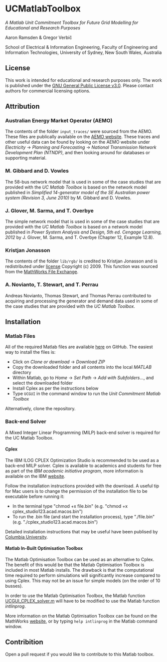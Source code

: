 # UCMatlabToolbox

_A Matlab Unit Commitment Toolbox for Future Grid Modelling for Educational and Research Purposes_

Aaron Ramsden & Gregor Verbi&#269;

School of Electrical & Information Engineering, Faculty of Engineering and Information Technologies, University of Sydney, New South Wales, Australia


## License

This work is intended for educational and research purposes only. The work is published under the [GNU General Public License v3.0](LICENSE.md). Please contact authors for commercial licensing options.

## Attribution

### Australian Energy Market Operator (AEMO)

The contents of the folder `input_traces/` were sourced from the AEMO. These files are publically available on the [AEMO website](https://www.aemo.com.au). These traces and other useful data can be found by looking on the AEMO website under _Electricity_ &rarr; _Planning and Forecasting_ &rarr; _National Transmission Network Development Plan (NTNDP)_, and then looking around for databases or supporting material.

### M. Gibbard and D. Vowles

The 58-bus network model that is used in some of the case studies that are provided with the _UC Matlab Toolbox_ is based on the network model published in _Simplified 14-generator model of the SE Australian power system (Revision 3, June 2010)_ by M. Gibbard and D. Vowles.

### J. Glover, M. Sarma, and T. Overbye

The simple network model that is used in some of the case studies that are provided with the _UC Matlab Toolbox_ is based on a network model published in _Power System Analysis and Design, 5th ed. Cengage Learning, 2012_ by J. Glover, M. Sarma, and T. Overbye (Chapter 12, Example 12.8).


### Kristjan Jonasson

The contents of the folder `lib/rgb/` is credited to Kristjan Jonasson and is redistributed under [license](lib/rgb/license.txt) Copyright (c) 2009. This function was sourced from the [MathWorks File Exchange](https://au.mathworks.com/matlabcentral/fileexchange/24497-rgb-triple-of-color-name--version-2).

### A. Novianto, T. Stewart, and T. Perrau

Andreas Novianto, Thomas Stewart, and Thomas Perrau contributed to acquiring and processing the generator and demand data used in some of the case studies that are provided with the _UC Matlab Toolbox_.

## Installation

### Matlab Files

All of the required Matlab files are available [here](https://github.com/AaronRamsden/UCMatlabToolbox) on GitHub. The easiest way to install the files is:
* Click on _Clone or download_ &rarr; _Download ZIP_
* Copy the downloaded folder and all contents into the local _MATLAB_ directory
* Within Matlab, go to _Home_ &rarr; _Set Path_ &rarr; _Add with Subfolders..._, and select the downloaded folder
* Install Cplex as per the instructions below
* Type `UCGUI` in the command window to run the _Unit Commitment Matlab Toolbox_

Alternatively, clone the repository.

### Back-end Solver

A Mixed Integer Linear Programming (MILP) back-end solver is required for the UC Matlab Toolbox.

#### Cplex

The IBM ILOG CPLEX Optimization Studio is recommended to be used as a back-end MILP solver. Cplex is available to academics and students for free as part of the _IBM academic initiative program_, more information is available on the IBM [website](https://www.ibm.com/developerworks/community/blogs/jfp/entry/CPLEX_Is_Free_For_Students?lang=en).

Follow the installation instructions provided with the download. A useful tip for Mac users is to change the permission of the installation file to be executable before running it:
* In the terminal type "chmod +x file.bin" (e.g. "chmod +x cplex_studio123.acad.macos.bin")
* To run the .bin file (and start the installation process), type "./file.bin" (e.g. "./cplex_studio123.acad.macos.bin")

Detailed installation instructions that may be useful have been publised by [Columbia University](http://www.columbia.edu/~jz2313/INSTALL).

#### Matlab In-Built Optimisation Toolbox

The Matlab Optimisation Toolbox can be used as an alternative to Cplex. The benefit of this would be that the Matlab Optimisation Toolbox is included in most Matlab installs. The drawback is that the computational time required to perform simulations will significantly increase compared to using Cplex. This may not be an issue for simple models (on the order of 10 busses).

In order to use the Matlab Optimisation Toolbox, the Matlab function [UCGUI_CPLEX_solver.m](UC_simulation/UCGUI_CPLEX_solver.m) will have to be modified to use the Matlab function _intlinprog_.

More information on the Matlab Optimisation Toolbox can be found on the MathWorks [website](http://au.mathworks.com/help/optim/index.html), or by typing `help intlinprog` in the Matlab command window.

## Contribition

Open a pull request if you would like to contribute to this Matlab toolbox.
